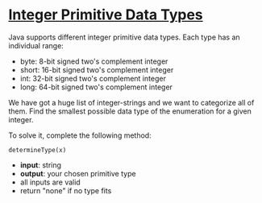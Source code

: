 # [Integer Primitive Data Types](https://www.codewars.com/kata/integer-primitive-data-types "https://www.codewars.com/kata/557810cf791bbfd5ff00008f")

Java supports different integer primitive data types. Each type has an individual range:

* byte: 8-bit signed two's complement integer
* short: 16-bit signed two's complement integer
* int: 32-bit signed two's complement integer
* long: 64-bit signed two's complement integer

We have got a huge list of integer-strings and we want to categorize all of them. Find the smallest possible data type of the enumeration for a given integer.

To solve it, complete the following method:

```
determineType(x)
```

* **input**: string
* **output**: your chosen primitive type
* all inputs are valid
* return "none" if no type fits
